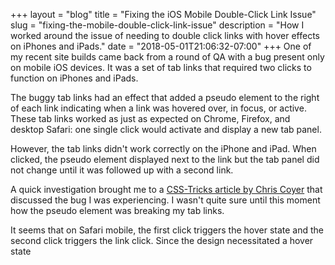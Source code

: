 +++
layout = "blog"
title = "Fixing the iOS Mobile Double-Click Link Issue"
slug = "fixing-the-mobile-double-click-link-issue"
description = "How I worked around the issue of needing to double click links with hover effects on iPhones and iPads."
date = "2018-05-01T21:06:32-07:00"
+++
One of my recent site builds came back from a round of QA with a bug present only on mobile iOS devices. It was a set of tab links that required two clicks to function on  iPhones and iPads.

The buggy tab links had an effect that added a pseudo element to the right of each link indicating when a link was hovered over, in focus, or active. These tab links worked as just as expected on Chrome, Firefox, and desktop Safari: one single click would activate and display a new tab panel.

However, the tab links didn't work correctly on the iPhone and iPad. When clicked, the pseudo element displayed next to the link but the tab panel did not change until it was followed up with a second link.

A quick investigation brought me to a [CSS-Tricks article by Chris Coyer](https://css-tricks.com/annoying-mobile-double-tap-link-issue/) that discussed the bug I was experiencing. I wasn't quite sure until this moment how the pseudo element was breaking my tab links.

It seems that on Safari mobile, the first click triggers the hover state and the second click  triggers the link click. Since the design necessitated a hover state

